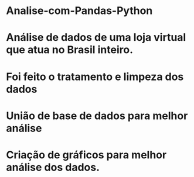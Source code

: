 # Analise-com-Pandas-Python

# Análise de dados de uma loja virtual que atua no Brasil inteiro.

# Foi feito o tratamento e limpeza dos dados 

# União de base de dados para melhor análise

# Criação de gráficos para melhor análise dos dados.
